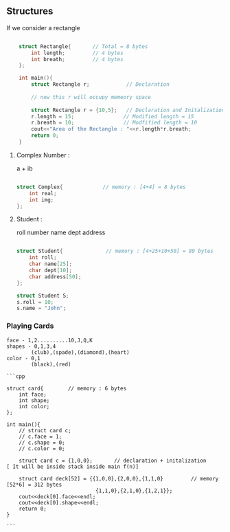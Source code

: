 ## Structures

If we consider a rectangle 

```cpp

    struct Rectangle{       // Total = 8 bytes
        int length;         // 4 bytes
        int breath;         // 4 bytes
    };

    int main(){
        struct Rectangle r;            // Declaration                    
        
        // now this r will occupy memeory space
        
        struct Rectangle r = {10,5};   // Declaration and Initalization
        r.length = 15;                // Modified length = 15
        r.breath = 10;                // Modfified length = 10
        cout<<"Area of the Rectangle : "<<r.length*r.breath;
        return 0;
    }

``` 

1. Complex Number :

    a + ib 

    ```cpp

    struct Complex{             // memory : [4+4] = 8 bytes
        int real;
        int img;
    };

    ```
2. Student :

    roll number
    name
    dept
    address

    ```cpp

    struct Student{              // memory : [4+25+10+50] = 89 bytes
        int roll;
        char name[25];
        char dept[10];
        char address[50];
    };

    struct Student S;
    s.roll = 10;
    s.name = "John";

    ```

###  Playing Cards

    face - 1,2..........10,J,Q,K
    shapes - 0,1,3,4
            (club),(spade),(diamond),(heart)
    color - 0,1
            (black),(red)

    ```cpp
    
    struct card{        // memory : 6 bytes
        int face;
        int shape;
        int color;
    };

    int main(){
        // struct card c;
        // c.face = 1;
        // c.shape = 0;
        // c.color = 0;

        struct card c = {1,0,0};       // declaration + initalization      [ It will be inside stack inside main f(n)]

        struct card deck[52] = {{1,0,0},{2,0,0},{1,1,0}         // memory [52*6] = 312 bytes
                                 {1,1,0},{2,1,0},{1,2,1}};      
        cout<<deck[0].face<<endl;
        cout<<deck[0].shape<<endl;
        return 0;
    }

    ```